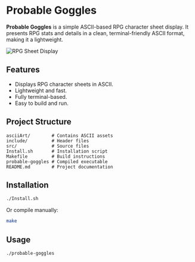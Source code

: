 # Probable Goggles

**Probable Goggles** is a simple ASCII-based RPG character sheet display. It presents RPG stats and details in a clean, terminal-friendly ASCII format, making it a lightweight.

![RPG Sheet Display](https://github.com/user-attachments/assets/6b257caf-546e-44ae-89a6-8f8c1cbf3deb)

## Features

* Displays RPG character sheets in ASCII.
* Lightweight and fast.
* Fully terminal-based.
* Easy to build and run.

## Project Structure

```
asciiArt/        # Contains ASCII assets
include/         # Header files
src/             # Source files
Install.sh       # Installation script
Makefile         # Build instructions
probable-goggles # Compiled executable
README.md        # Project documentation
```

## Installation

```bash
./Install.sh
```

Or compile manually:

```bash
make
```

## Usage

```bash
./probable-goggles
```
